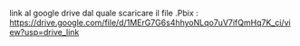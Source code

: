 link al google drive dal quale scaricare il file .Pbix : https://drive.google.com/file/d/1MErG7G6s4hhyoNLqo7uV7ifQmHq7K_ci/view?usp=drive_link
